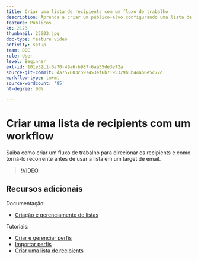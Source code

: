 ```yaml
---
title: Criar uma lista de recipients com um fluxo de trabalho
description: Aprenda a criar um público-alvo configurando uma lista de recipients do Explorer.
feature: Públicos
kt: 2173
thumbnail: 25603.jpg
doc-type: feature video
activity: setup
team: DOC
role: User
level: Beginner
exl-id: 101e32c1-6a70-49a6-b987-6aa55de3e72a
source-git-commit: da757603c597453ef6b7195329b5b44ab6e5c77d
workflow-type: tm+mt
source-wordcount: '85'
ht-degree: 96%

---
```


# Criar uma lista de recipients com um workflow

Saiba como criar um fluxo de trabalho para direcionar os recipients e como torná-lo recorrente antes de usar a lista em um target de email.

>[!VIDEO](https://video.tv.adobe.com/v/25603?quality=12)

## Recursos adicionais

Documentação:

* [Criação e gerenciamento de listas](https://docs.adobe.com/content/help/pt-BR/campaign-classic/using/getting-started/profile-management/creating-and-managing-lists.html)

Tutoriais:

* [Criar e gerenciar perfis](/help/profile-management/create-and-manage-profiles.md)
* [Importar perfis](/help/data-management/importing-profiles.md)
* [Criar uma lista de recipients](/help/profile-management/creating-a-list-of-recipients.md)
